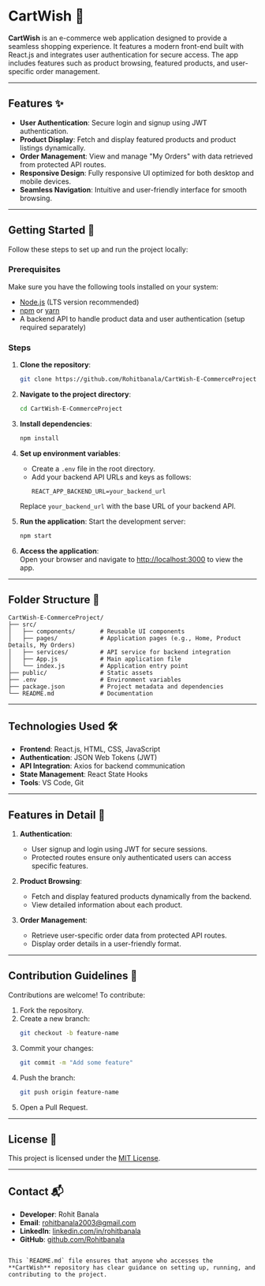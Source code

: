 
# CartWish 🛒

**CartWish** is an e-commerce web application designed to provide a seamless shopping experience. It features a modern front-end built with React.js and integrates user authentication for secure access. The app includes features such as product browsing, featured products, and user-specific order management.

---

## Features ✨

- **User Authentication**: Secure login and signup using JWT authentication.
- **Product Display**: Fetch and display featured products and product listings dynamically.
- **Order Management**: View and manage "My Orders" with data retrieved from protected API routes.
- **Responsive Design**: Fully responsive UI optimized for both desktop and mobile devices.
- **Seamless Navigation**: Intuitive and user-friendly interface for smooth browsing.

---

## Getting Started 🚀

Follow these steps to set up and run the project locally:

### Prerequisites
Make sure you have the following tools installed on your system:
- [Node.js](https://nodejs.org/) (LTS version recommended)
- [npm](https://www.npmjs.com/) or [yarn](https://yarnpkg.com/)
- A backend API to handle product data and user authentication (setup required separately)

### Steps
1. **Clone the repository**:
   ```bash
   git clone https://github.com/Rohitbanala/CartWish-E-CommerceProject.git
   ```

2. **Navigate to the project directory**:
   ```bash
   cd CartWish-E-CommerceProject
   ```

3. **Install dependencies**:
   ```bash
   npm install
   ```

4. **Set up environment variables**:
   - Create a `.env` file in the root directory.
   - Add your backend API URLs and keys as follows:
     ```env
     REACT_APP_BACKEND_URL=your_backend_url
     ```
   Replace `your_backend_url` with the base URL of your backend API.

5. **Run the application**:
   Start the development server:
   ```bash
   npm start
   ```

6. **Access the application**:  
   Open your browser and navigate to [http://localhost:3000](http://localhost:3000) to view the app.

---

## Folder Structure 📂

```
CartWish-E-CommerceProject/
├── src/
│   ├── components/       # Reusable UI components
│   ├── pages/            # Application pages (e.g., Home, Product Details, My Orders)
│   ├── services/         # API service for backend integration
│   ├── App.js            # Main application file
│   └── index.js          # Application entry point
├── public/               # Static assets
├── .env                  # Environment variables
├── package.json          # Project metadata and dependencies
└── README.md             # Documentation
```

---

## Technologies Used 🛠️

- **Frontend**: React.js, HTML, CSS, JavaScript
- **Authentication**: JSON Web Tokens (JWT)
- **API Integration**: Axios for backend communication
- **State Management**: React State Hooks
- **Tools**: VS Code, Git

---

## Features in Detail 📝

1. **Authentication**:
   - User signup and login using JWT for secure sessions.
   - Protected routes ensure only authenticated users can access specific features.

2. **Product Browsing**:
   - Fetch and display featured products dynamically from the backend.
   - View detailed information about each product.

3. **Order Management**:
   - Retrieve user-specific order data from protected API routes.
   - Display order details in a user-friendly format.

---

## Contribution Guidelines 🤝

Contributions are welcome! To contribute:

1. Fork the repository.
2. Create a new branch:
   ```bash
   git checkout -b feature-name
   ```
3. Commit your changes:
   ```bash
   git commit -m "Add some feature"
   ```
4. Push the branch:
   ```bash
   git push origin feature-name
   ```
5. Open a Pull Request.

---

## License 📄

This project is licensed under the [MIT License](LICENSE).

---

## Contact 📬

- **Developer**: Rohit Banala  
- **Email**: [rohitbanala2003@gmail.com](mailto:rohitbanala2003@gmail.com)  
- **LinkedIn**: [linkedin.com/in/rohitbanala](https://www.linkedin.com/in/rohitbanala)  
- **GitHub**: [github.com/Rohitbanala](https://github.com/Rohitbanala)  
```

This `README.md` file ensures that anyone who accesses the **CartWish** repository has clear guidance on setting up, running, and contributing to the project.
